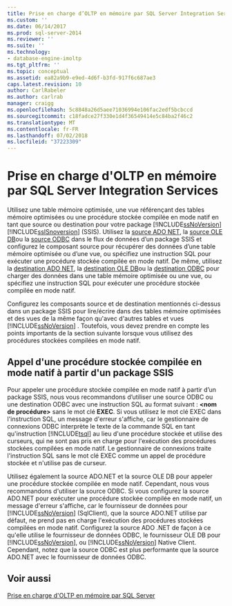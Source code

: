 ```yaml
---
title: Prise en charge d’OLTP en mémoire par SQL Server Integration Services | Microsoft Docs
ms.custom: ''
ms.date: 06/14/2017
ms.prod: sql-server-2014
ms.reviewer: ''
ms.suite: ''
ms.technology:
- database-engine-imoltp
ms.tgt_pltfrm: ''
ms.topic: conceptual
ms.assetid: ea82a9b9-e9ed-4d6f-b3fd-917f6c687ae3
caps.latest.revision: 10
author: CarlRabeler
ms.author: carlrab
manager: craigg
ms.openlocfilehash: 5c8848a26d5aee71036994e106fac2edf5bcbccd
ms.sourcegitcommit: c18fadce27f330e1d4f36549414e5c84ba2f46c2
ms.translationtype: MT
ms.contentlocale: fr-FR
ms.lasthandoff: 07/02/2018
ms.locfileid: "37223309"
---
```

# <a name="sql-server-integration-services-support-for-in-memory-oltp"></a>Prise en charge d'OLTP en mémoire par SQL Server Integration Services
  Utilisez une table mémoire optimisée, une vue référençant des tables mémoire optimisées ou une procédure stockée compilée en mode natif en tant que source ou destination pour votre package [!INCLUDE[ssNoVersion](../../includes/ssnoversion-md.md)][!INCLUDE[ssISnoversion](../../includes/ssisnoversion-md.md)] (SSIS). Utilisez la [source ADO NET](../../integration-services/data-flow/ado-net-source.md), la [source OLE DB](../../integration-services/data-flow/ole-db-source.md)ou la [source ODBC](../../integration-services/data-flow/odbc-source.md) dans le flux de données d’un package SSIS et configurez le composant source pour récupérer des données d’une table mémoire optimisée ou d’une vue, ou spécifiez une instruction SQL pour exécuter une procédure stockée compilée en mode natif. De même, utilisez la [destination ADO NET](../../integration-services/data-flow/ado-net-destination.md), la [destination OLE DB](../../integration-services/data-flow/ole-db-destination.md)ou la [destination ODBC](../../integration-services/data-flow/odbc-destination.md) pour charger des données dans une table mémoire optimisée ou une vue, ou spécifiez une instruction SQL pour exécuter une procédure stockée compilée en mode natif.  
  
 Configurez les composants source et de destination mentionnés ci-dessus dans un package SSIS pour lire/écrire dans des tables mémoire optimisées et des vues de la même façon qu'avec d'autres tables et vues [!INCLUDE[ssNoVersion](../../includes/ssnoversion-md.md)] . Toutefois, vous devez prendre en compte les points importants de la section suivante lorsque vous utilisez des procédures stockées compilées en mode natif.  
  
## <a name="invoking-a-natively-compiled-stored-procedure-from-an-ssis-package"></a>Appel d'une procédure stockée compilée en mode natif à partir d'un package SSIS  
 Pour appeler une procédure stockée compilée en mode natif à partir d’un package SSIS, nous vous recommandons d’utiliser une source ODBC ou une destination ODBC avec une instruction SQL au format suivant : **\<nom de procédure>** sans le mot clé **EXEC**. Si vous utilisez le mot clé EXEC dans l'instruction SQL, un message d'erreur s'affiche, car le gestionnaire de connexions ODBC interprète le texte de la commande SQL en tant qu'instruction [!INCLUDE[tsql](../../includes/tsql-md.md)] au lieu d'une procédure stockée et utilise des curseurs, qui ne sont pas pris en charge pour l'exécution des procédures stockées compilées en mode natif. Le gestionnaire de connexions traite l'instruction SQL sans le mot clé EXEC comme un appel de procédure stockée et n'utilise pas de curseur.  
  
 Utilisez également la source ADO.NET et la source OLE DB pour appeler une procédure stockée compilée en mode natif. Cependant, nous vous recommandons d'utiliser la source ODBC. Si vous configurez la source ADO.NET pour exécuter une procédure stockée compilée en mode natif, un message d'erreur s'affiche, car le fournisseur de données pour [!INCLUDE[ssNoVersion](../../includes/ssnoversion-md.md)] (SqlClient), que la source ADO.NET utilise par défaut, ne prend pas en charge l'exécution des procédures stockées compilées en mode natif. Configurez la source ADO .NET de façon à ce qu'elle utilise le fournisseur de données ODBC, le fournisseur OLE DB pour [!INCLUDE[ssNoVersion](../../includes/ssnoversion-md.md)], ou [!INCLUDE[ssNoVersion](../../includes/ssnoversion-md.md)] Native Client. Cependant, notez que la source ODBC est plus performante que la source ADO.NET avec le fournisseur de données ODBC.  
  
## <a name="see-also"></a>Voir aussi  
 [Prise en charge d'OLTP en mémoire par SQL Server](sql-server-support-for-in-memory-oltp.md)  
  
  
